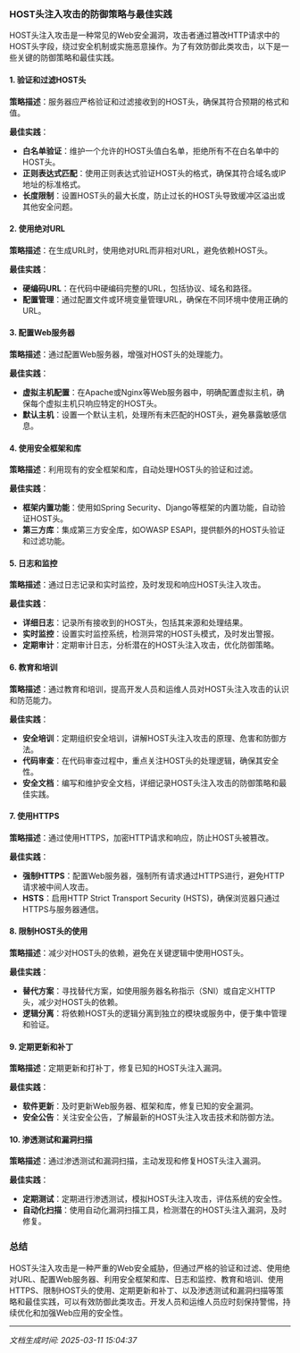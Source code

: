 ### HOST头注入攻击的防御策略与最佳实践

HOST头注入攻击是一种常见的Web安全漏洞，攻击者通过篡改HTTP请求中的HOST头字段，绕过安全机制或实施恶意操作。为了有效防御此类攻击，以下是一些关键的防御策略和最佳实践。

#### 1. 验证和过滤HOST头

**策略描述**：服务器应严格验证和过滤接收到的HOST头，确保其符合预期的格式和值。

**最佳实践**：
- **白名单验证**：维护一个允许的HOST头值白名单，拒绝所有不在白名单中的HOST头。
- **正则表达式匹配**：使用正则表达式验证HOST头的格式，确保其符合域名或IP地址的标准格式。
- **长度限制**：设置HOST头的最大长度，防止过长的HOST头导致缓冲区溢出或其他安全问题。

#### 2. 使用绝对URL

**策略描述**：在生成URL时，使用绝对URL而非相对URL，避免依赖HOST头。

**最佳实践**：
- **硬编码URL**：在代码中硬编码完整的URL，包括协议、域名和路径。
- **配置管理**：通过配置文件或环境变量管理URL，确保在不同环境中使用正确的URL。

#### 3. 配置Web服务器

**策略描述**：通过配置Web服务器，增强对HOST头的处理能力。

**最佳实践**：
- **虚拟主机配置**：在Apache或Nginx等Web服务器中，明确配置虚拟主机，确保每个虚拟主机只响应特定的HOST头。
- **默认主机**：设置一个默认主机，处理所有未匹配的HOST头，避免暴露敏感信息。

#### 4. 使用安全框架和库

**策略描述**：利用现有的安全框架和库，自动处理HOST头的验证和过滤。

**最佳实践**：
- **框架内置功能**：使用如Spring Security、Django等框架的内置功能，自动验证HOST头。
- **第三方库**：集成第三方安全库，如OWASP ESAPI，提供额外的HOST头验证和过滤功能。

#### 5. 日志和监控

**策略描述**：通过日志记录和实时监控，及时发现和响应HOST头注入攻击。

**最佳实践**：
- **详细日志**：记录所有接收到的HOST头，包括其来源和处理结果。
- **实时监控**：设置实时监控系统，检测异常的HOST头模式，及时发出警报。
- **定期审计**：定期审计日志，分析潜在的HOST头注入攻击，优化防御策略。

#### 6. 教育和培训

**策略描述**：通过教育和培训，提高开发人员和运维人员对HOST头注入攻击的认识和防范能力。

**最佳实践**：
- **安全培训**：定期组织安全培训，讲解HOST头注入攻击的原理、危害和防御方法。
- **代码审查**：在代码审查过程中，重点关注HOST头的处理逻辑，确保其安全性。
- **安全文档**：编写和维护安全文档，详细记录HOST头注入攻击的防御策略和最佳实践。

#### 7. 使用HTTPS

**策略描述**：通过使用HTTPS，加密HTTP请求和响应，防止HOST头被篡改。

**最佳实践**：
- **强制HTTPS**：配置Web服务器，强制所有请求通过HTTPS进行，避免HTTP请求被中间人攻击。
- **HSTS**：启用HTTP Strict Transport Security (HSTS)，确保浏览器只通过HTTPS与服务器通信。

#### 8. 限制HOST头的使用

**策略描述**：减少对HOST头的依赖，避免在关键逻辑中使用HOST头。

**最佳实践**：
- **替代方案**：寻找替代方案，如使用服务器名称指示（SNI）或自定义HTTP头，减少对HOST头的依赖。
- **逻辑分离**：将依赖HOST头的逻辑分离到独立的模块或服务中，便于集中管理和验证。

#### 9. 定期更新和补丁

**策略描述**：定期更新和打补丁，修复已知的HOST头注入漏洞。

**最佳实践**：
- **软件更新**：及时更新Web服务器、框架和库，修复已知的安全漏洞。
- **安全公告**：关注安全公告，了解最新的HOST头注入攻击技术和防御方法。

#### 10. 渗透测试和漏洞扫描

**策略描述**：通过渗透测试和漏洞扫描，主动发现和修复HOST头注入漏洞。

**最佳实践**：
- **定期测试**：定期进行渗透测试，模拟HOST头注入攻击，评估系统的安全性。
- **自动化扫描**：使用自动化漏洞扫描工具，检测潜在的HOST头注入漏洞，及时修复。

### 总结

HOST头注入攻击是一种严重的Web安全威胁，但通过严格的验证和过滤、使用绝对URL、配置Web服务器、利用安全框架和库、日志和监控、教育和培训、使用HTTPS、限制HOST头的使用、定期更新和补丁、以及渗透测试和漏洞扫描等策略和最佳实践，可以有效防御此类攻击。开发人员和运维人员应时刻保持警惕，持续优化和加强Web应用的安全性。

---

*文档生成时间: 2025-03-11 15:04:37*






















